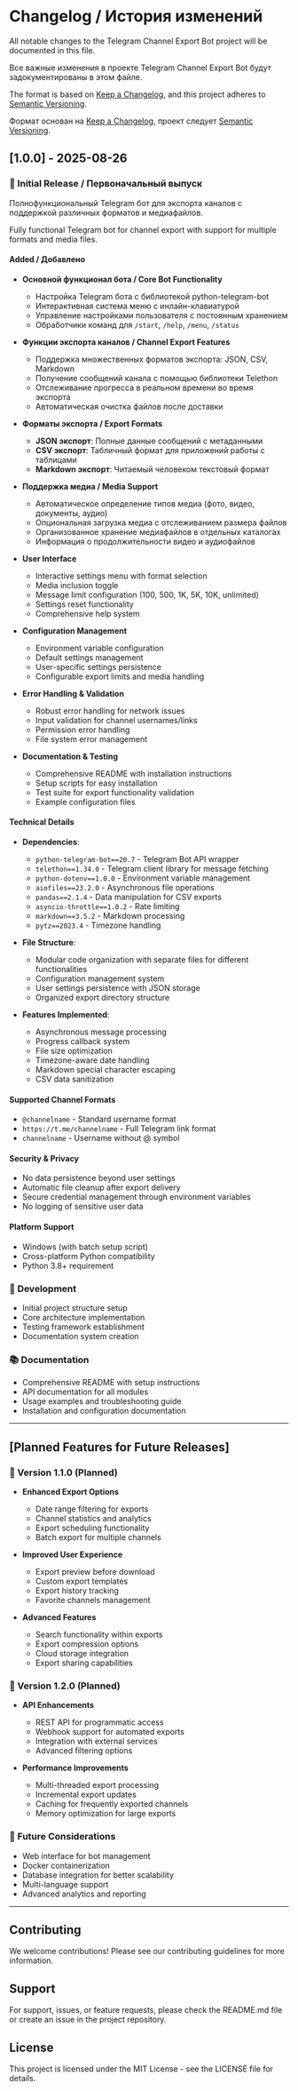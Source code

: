 # Changelog / История изменений

All notable changes to the Telegram Channel Export Bot project will be documented in this file.

Все важные изменения в проекте Telegram Channel Export Bot будут задокументированы в этом файле.

The format is based on [Keep a Changelog](https://keepachangelog.com/en/1.0.0/),
and this project adheres to [Semantic Versioning](https://semver.org/spec/v2.0.0.html).

Формат основан на [Keep a Changelog](https://keepachangelog.com/en/1.0.0/),
проект следует [Semantic Versioning](https://semver.org/spec/v2.0.0.html).

## [1.0.0] - 2025-08-26

### 🎉 Initial Release / Первоначальный выпуск

Полнофункциональный Telegram бот для экспорта каналов с поддержкой различных форматов и медиафайлов.

Fully functional Telegram bot for channel export with support for multiple formats and media files.

#### Added / Добавлено
- **Основной функционал бота / Core Bot Functionality**
  - Настройка Telegram бота с библиотекой python-telegram-bot
  - Интерактивная система меню с инлайн-клавиатурой
  - Управление настройками пользователя с постоянным хранением
  - Обработчики команд для `/start`, `/help`, `/menu`, `/status`

- **Функции экспорта каналов / Channel Export Features**
  - Поддержка множественных форматов экспорта: JSON, CSV, Markdown
  - Получение сообщений канала с помощью библиотеки Telethon
  - Отслеживание прогресса в реальном времени во время экспорта
  - Автоматическая очистка файлов после доставки

- **Форматы экспорта / Export Formats**
  - **JSON экспорт**: Полные данные сообщений с метаданными
  - **CSV экспорт**: Табличный формат для приложений работы с таблицами
  - **Markdown экспорт**: Читаемый человеком текстовый формат

- **Поддержка медиа / Media Support**
  - Автоматическое определение типов медиа (фото, видео, документы, аудио)
  - Опциональная загрузка медиа с отслеживанием размера файлов
  - Организованное хранение медиафайлов в отдельных каталогах
  - Информация о продолжительности видео и аудиофайлов

- **User Interface**
  - Interactive settings menu with format selection
  - Media inclusion toggle
  - Message limit configuration (100, 500, 1K, 5K, 10K, unlimited)
  - Settings reset functionality
  - Comprehensive help system

- **Configuration Management**
  - Environment variable configuration
  - Default settings management
  - User-specific settings persistence
  - Configurable export limits and media handling

- **Error Handling & Validation**
  - Robust error handling for network issues
  - Input validation for channel usernames/links
  - Permission error handling
  - File system error management

- **Documentation & Testing**
  - Comprehensive README with installation instructions
  - Setup scripts for easy installation
  - Test suite for export functionality validation
  - Example configuration files

#### Technical Details
- **Dependencies**:
  - `python-telegram-bot==20.7` - Telegram Bot API wrapper
  - `telethon==1.34.0` - Telegram client library for message fetching
  - `python-dotenv==1.0.0` - Environment variable management
  - `aiofiles==23.2.0` - Asynchronous file operations
  - `pandas==2.1.4` - Data manipulation for CSV exports
  - `asyncio-throttle==1.0.2` - Rate limiting
  - `markdown==3.5.2` - Markdown processing
  - `pytz==2023.4` - Timezone handling

- **File Structure**:
  - Modular code organization with separate files for different functionalities
  - Configuration management system
  - User settings persistence with JSON storage
  - Organized export directory structure

- **Features Implemented**:
  - Asynchronous message processing
  - Progress callback system
  - File size optimization
  - Timezone-aware date handling
  - Markdown special character escaping
  - CSV data sanitization

#### Supported Channel Formats
- `@channelname` - Standard username format
- `https://t.me/channelname` - Full Telegram link format
- `channelname` - Username without @ symbol

#### Security & Privacy
- No data persistence beyond user settings
- Automatic file cleanup after export delivery
- Secure credential management through environment variables
- No logging of sensitive user data

#### Platform Support
- Windows (with batch setup script)
- Cross-platform Python compatibility
- Python 3.8+ requirement

### 🔧 Development
- Initial project structure setup
- Core architecture implementation
- Testing framework establishment
- Documentation system creation

### 📚 Documentation
- Comprehensive README with setup instructions
- API documentation for all modules
- Usage examples and troubleshooting guide
- Installation and configuration documentation

---

## [Planned Features for Future Releases]

### 🚀 Version 1.1.0 (Planned)
- **Enhanced Export Options**
  - Date range filtering for exports
  - Channel statistics and analytics
  - Export scheduling functionality
  - Batch export for multiple channels

- **Improved User Experience**
  - Export preview before download
  - Custom export templates
  - Export history tracking
  - Favorite channels management

- **Advanced Features**
  - Search functionality within exports
  - Export compression options
  - Cloud storage integration
  - Export sharing capabilities

### 🔮 Version 1.2.0 (Planned)
- **API Enhancements**
  - REST API for programmatic access
  - Webhook support for automated exports
  - Integration with external services
  - Advanced filtering options

- **Performance Improvements**
  - Multi-threaded export processing
  - Incremental export updates
  - Caching for frequently exported channels
  - Memory optimization for large exports

### 🌟 Future Considerations
- Web interface for bot management
- Docker containerization
- Database integration for better scalability
- Multi-language support
- Advanced analytics and reporting

---

## Contributing

We welcome contributions! Please see our contributing guidelines for more information.

## Support

For support, issues, or feature requests, please check the README.md file or create an issue in the project repository.

## License

This project is licensed under the MIT License - see the LICENSE file for details.